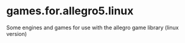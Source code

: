 games.for.allegro5.linux
========================

Some engines and games for use with the allegro game library (linux version)

